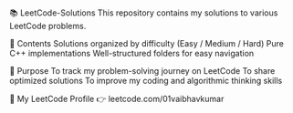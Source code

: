📚 LeetCode-Solutions
This repository contains my solutions to various LeetCode problems.

🔹 Contents
Solutions organized by difficulty (Easy / Medium / Hard)
Pure C++ implementations
Well-structured folders for easy navigation

🔹 Purpose
To track my problem-solving journey on LeetCode
To share optimized solutions
To improve my coding and algorithmic thinking skills

🔗 My LeetCode Profile
👉 leetcode.com/01vaibhavkumar
